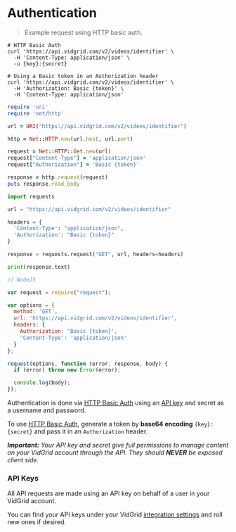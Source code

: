 # Authentication

> Example request using HTTP basic auth.

```shell
# HTTP Basic Auth
curl 'https://api.vidgrid.com/v2/videos/identifier' \
  -H 'Content-Type: application/json' \
  -u {key}:{secret}

# Using a Basic token in an Authorization header
curl 'https://api.vidgrid.com/v2/videos/identifier' \
  -H 'Authorization: Basic {token}' \
  -H 'Content-Type: application/json'
```

```ruby
require 'uri'
require 'net/http'

url = URI("https://api.vidgrid.com/v2/videos/identifier")

http = Net::HTTP.new(url.host, url.port)

request = Net::HTTP::Get.new(url)
request["Content-Type"] = 'application/json'
request["Authorization"] = 'Basic {token}'

response = http.request(request)
puts response.read_body
```

```python
import requests

url = "https://api.vidgrid.com/v2/videos/identifier"

headers = {
  'Content-Type': "application/json",
  'Authorization': "Basic {token}"
}

response = requests.request("GET", url, headers=headers)

print(response.text)
```

```javascript
// NodeJS

var request = require("request");

var options = {
  method: 'GET',
  url: 'https://api.vidgrid.com/v2/videos/identifier',
  headers: {
    Authorization: 'Basic {token}',
    'Content-Type': 'application/json'
  }
};

request(options, function (error, response, body) {
  if (error) throw new Error(error);

  console.log(body);
});
```

Authentication is done via <a href="https://en.wikipedia.org/wiki/Basic_access_authentication" target="_blank">HTTP Basic Auth</a> using an [API key](#api-keys) and secret as a username and password.

To use <a href="https://en.wikipedia.org/wiki/Basic_access_authentication" target="_blank">HTTP Basic Auth</a>, generate a token by **base64 encoding** `{key}:{secret}` and pass it in an `Authorization` header.

*<strong>Important:</strong> Your API key and secret give full permissions to manage content on your VidGrid account through the API. They should <strong>NEVER</strong> be exposed client side.*

### API Keys

All API requests are made using an API key on behalf of a user in your VidGrid account.

You can find your API keys under your VidGrid <a href="https://app.vidgrid.com/integrations" target="_blank">integration settings</a> and roll new ones if desired.